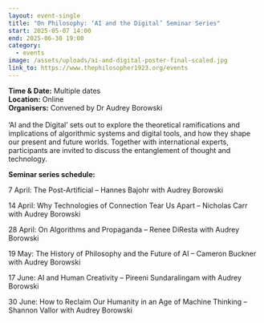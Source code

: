```yaml
---
layout: event-single
title: "On Philosophy: ‘AI and the Digital’ Seminar Series"
start: 2025-05-07 14:00
end: 2025-06-30 19:00
category:
  - events
image: /assets/uploads/ai-and-digital-poster-final-scaled.jpg
link_to: https://www.thephilosopher1923.org/events
---
```

**Time & Date:** Multiple dates\
**Location:** Online\
**Organisers:** Convened by Dr Audrey Borowski\
\
‘AI and the Digital’ sets out to explore the theoretical ramifications and implications of algorithmic systems and digital tools, and how they shape our present and future worlds. Together with international experts, participants are invited to discuss the entanglement of thought and technology.

**Seminar series schedule:**

7 April: The Post-Artificial – Hannes Bajohr with Audrey Borowski

14 April: Why Technologies of Connection Tear Us Apart – Nicholas Carr with Audrey Borowski

28 April: On Algorithms and Propaganda – Renee DiResta with Audrey Borowski

19 May: The History of Philosophy and the Future of AI – Cameron Buckner with Audrey Borowski

17 June: AI and Human Creativity – Pireeni Sundaralingam with Audrey Borowski

30 June: How to Reclaim Our Humanity in an Age of Machine Thinking – Shannon Vallor with Audrey Borowski